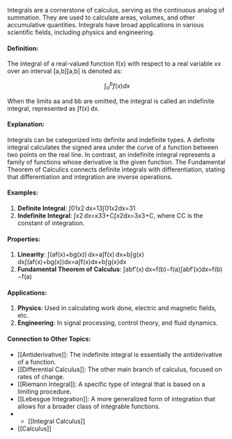 Integrals are a cornerstone of calculus, serving as the continuous analog of summation. They are used to calculate areas, volumes, and other accumulative quantities. Integrals have broad applications in various scientific fields, including physics and engineering.

#### Definition:

The integral of a real-valued function f(x) with respect to a real variable xx over an interval [a,b][a,b] is denoted as:

$$\int_a^b f(x) dx$$

When the limits aa and bb are omitted, the integral is called an indefinite integral, represented as ∫f(x) dx.

#### Explanation:

Integrals can be categorized into definite and indefinite types. A definite integral calculates the signed area under the curve of a function between two points on the real line. In contrast, an indefinite integral represents a family of functions whose derivative is the given function. The Fundamental Theorem of Calculics connects definite integrals with differentiation, stating that differentiation and integration are inverse operations.

#### Examples:

1. **Definite Integral**: ∫01x2 dx=13∫01​x2dx=31​
2. **Indefinite Integral**: ∫x2 dx=x33+C∫x2dx=3x3​+C, where CC is the constant of integration.

#### Properties:

1. **Linearity**: ∫(af(x)+bg(x)) dx=a∫f(x) dx+b∫g(x) dx∫(af(x)+bg(x))dx=a∫f(x)dx+b∫g(x)dx
2. **Fundamental Theorem of Calculus**: ∫abf′(x) dx=f(b)−f(a)∫ab​f′(x)dx=f(b)−f(a)

#### Applications:

1. **Physics**: Used in calculating work done, electric and magnetic fields, etc.
2. **Engineering**: In signal processing, control theory, and fluid dynamics.

#### Connection to Other Topics:

- [[Antiderivative]]: The indefinite integral is essentially the antiderivative of a function.
- [[Differential Calculus]]: The other main branch of calculus, focused on rates of change.
- [[Riemann Integral]]: A specific type of integral that is based on a limiting procedure.
- [[Lebesgue Integration]]: A more generalized form of integration that allows for a broader class of integrable functions.
- - [[Integral Calculus]]
- [[Calculus]]